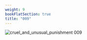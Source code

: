 ```yaml
---
weight: 9
bookFlatSection: true
title: "009"
---
```


![cruel_and_unusual_punishment 009 ](../../jpg/cup_009.jpg)


